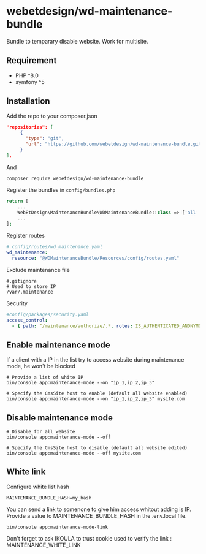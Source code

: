 # webetdesign/wd-maintenance-bundle

Bundle to temparary disable website. Work for multisite. 

## Requirement
- PHP ^8.0
- symfony ^5

## Installation
Add the repo to your composer.json

```json
"repositories": [
	 {
	   "type": "git",
	   "url": "https://github.com/webetdesign/wd-maintenance-bundle.git"
	 }
],
```

 And 

```
composer require webetdesign/wd-maintenance-bundle
```

Register the bundles in `config/bundles.php`

``` php 
return [
    ...
    WebEtDesign\MaintenanceBundle\WDMaintenanceBundle::class => ['all' => true],
    ...
];
```

Register routes

```yaml 
# config/routes/wd_maintenance.yaml
wd_maintenance:
  resource: "@WDMaintenanceBundle/Resources/config/routes.yaml"
```

Exclude maintenance file
```gitignore
#.gitignore
# Used to store IP
/var/.maintenance
```

Security
````yaml
#config/packages/security.yaml
access_control:
  - { path: ^/maintenance/authorize/.*, roles: IS_AUTHENTICATED_ANONYMOUSLY }
````

## Enable maintenance mode
If a client with a IP in the list try to access website during maintenance mode, he won't be blocked
````shell
# Provide a list of white IP
bin/console app:maintenance-mode --on "ip_1,ip_2,ip_3"

# Specify the CmsSite host to enable (default all website enabled)
bin/console app:maintenance-mode --on "ip_1,ip_2,ip_3" mysite.com
````

## Disable maintenance mode
````shell
# Disable for all website
bin/console app:maintenance-mode --off

# Specify the CmsSite host to disable (default all website edited)
bin/console app:maintenance-mode --off mysite.com
````

## White link
Configure white list hash
```dotenv
MAINTENANCE_BUNDLE_HASH=my_hash
```
You can send a link to somenone to give him access whitout adding is IP. Provide a value
to MAINTENANCE_BUNDLE_HASH in the .env.local file.
````shell
bin/console app:maintenance-mode-link
````
Don't forget to ask IKOULA to trust cookie used to verify the link : MAINTENANCE_WHITE_LINK
